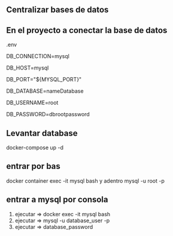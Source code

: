 ## Centralizar bases de datos

## En el proyecto a conectar la base de datos

.env

DB_CONNECTION=mysql

DB_HOST=mysql

DB_PORT="${MYSQL_PORT}"

DB_DATABASE=nameDatabase

DB_USERNAME=root

DB_PASSWORD=dbrootpassword

## Levantar database

docker-compose up -d


## entrar por bas

docker container exec -it mysql bash
y adentro
mysql -u root -p

## entrar a mysql por consola

1) ejecutar => docker exec -it mysql bash
2) ejecutar => mysql -u database_user -p
3) ejecutar => database_password
